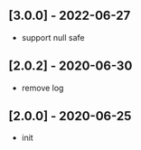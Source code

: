 ## [3.0.0] - 2022-06-27
* support null safe

## [2.0.2] - 2020-06-30
* remove log

## [2.0.0] - 2020-06-25

* init
